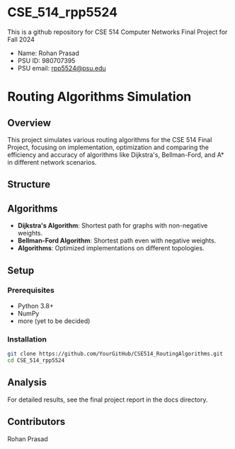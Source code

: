 # CSE_514_rpp5524
This is a github repository for CSE 514 Computer Networks Final Project for Fall 2024
- Name: Rohan Prasad
- PSU ID: 980707395
- PSU email: rpp5524@psu.edu

# Routing Algorithms Simulation

## Overview

This project simulates various routing algorithms for the CSE 514 Final Project, focusing on implementation, optimization and comparing the efficiency and accuracy of algorithms like Dijkstra's, Bellman-Ford, and A* in different network scenarios.

## Structure


## Algorithms

- **Dijkstra's Algorithm**: Shortest path for graphs with non-negative weights.
- **Bellman-Ford Algorithm**: Shortest path even with negative weights.
- **Algorithms**: Optimized implementations on different topologies.

## Setup

### Prerequisites

- Python 3.8+
- NumPy
- more (yet to be decided)

### Installation

```bash
git clone https://github.com/YourGitHub/CSE514_RoutingAlgorithms.git
cd CSE_514_rpp5524
```

## Analysis
For detailed results, see the final project report in the docs directory.

## Contributors
Rohan Prasad



